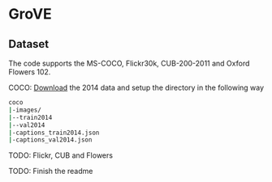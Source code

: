 # GroVE

## Dataset
The code supports the MS-COCO, Flickr30k, CUB-200-2011 and Oxford Flowers 102.

COCO: [Download](https://cocodataset.org/#home) the 2014 data and setup the directory in the following way

```bash
coco
|-images/
|--train2014 
|--val2014 
|-captions_train2014.json 
|-captions_val2014.json
```
TODO: Flickr, CUB and Flowers

TODO: Finish the readme
